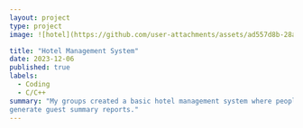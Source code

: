 ```yaml
---
layout: project
type: project
image: ![hotel](https://github.com/user-attachments/assets/ad557d8b-28a4-474c-b694-9a182c20e7d5)

title: "Hotel Management System"
date: 2023-12-06
published: true
labels:
  - Coding
  - C/C++
summary: "My groups created a basic hotel management system where people can perform various operations related to room management, customer check-in and check-out, and
generate guest summary reports."
---
```



